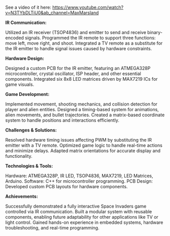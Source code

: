 See a video of it here:
https://www.youtube.com/watch?v=N3TYbDLTiU0&ab_channel=MaxMarsland


**IR Communication:**

Utilized an IR receiver (TSOP4836) and emitter to send and receive binary-encoded signals.
Programmed the IR remote to support three functions: move left, move right, and shoot.
Integrated a TV remote as a substitute for the IR emitter to handle signal issues caused by hardware constraints.

**Hardware Design:**

Designed a custom PCB for the IR emitter, featuring an ATMEGA328P microcontroller, crystal oscillator, ISP header, and other essential components.
Integrated six 8x8 LED matrices driven by MAX7219 ICs for game visuals.

**Game Development:**

Implemented movement, shooting mechanics, and collision detection for player and alien entities.
Designed a timing-based system for animations, alien movements, and bullet trajectories.
Created a matrix-based coordinate system to handle positions and interactions efficiently.

**Challenges & Solutions:**

Resolved hardware timing issues affecting PWM by substituting the IR emitter with a TV remote.
Optimized game logic to handle real-time actions and minimize delays.
Adapted matrix orientations for accurate display and functionality.

**Technologies & Tools:**

Hardware: ATMEGA328P, IR LED, TSOP4836, MAX7219, LED Matrices, Arduino.
Software: C++ for microcontroller programming.
PCB Design: Developed custom PCB layouts for hardware components.

**Achievements:**

Successfully demonstrated a fully interactive Space Invaders game controlled via IR communication.
Built a modular system with reusable components, enabling future adaptability for other applications like TV or light control.
Gained hands-on experience in embedded systems, hardware troubleshooting, and real-time programming.
